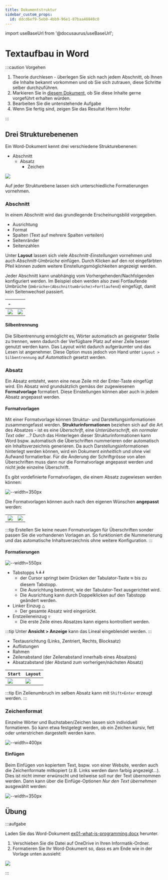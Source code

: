 ```yaml
---
title: Dokumentstruktur
sidebar_custom_props:
  id: ddcd6ef9-5eb0-4bb9-96e1-87baa48840c0
---
```


import useBaseUrl from '@docusaurus/useBaseUrl';

# Textaufbau in Word

:::caution Vorgehen

1. Theorie durchlesen - überlegen Sie sich nach jedem Abschnitt, ob Ihnen die Inhalte bekannt vorkommen und ob Sie sich zutrauen, diese Schritte selber durchzuführen.
2. Markieren Sie in [diesem Dokument](https://erzbe-my.sharepoint.com/:w:/g/personal/balthasar_hofer_gbsl_ch/EZzjhrkIPrhGrQVoLbz3WgMBKi6PihXFLJJT23-xVAFj9A?e=hu7Caq), ob Sie diese Inhalte gerne vorgeführt erhalten würden. 
3. Bearbeiten Sie die untenstehende Aufgabe
4. Wenn Sie fertig sind, zeigen Sie das Resultat Herrn Hofer

:::

## Drei Strukturebenenen
Ein Word-Dokument kennt drei verschiedene Strukturebenenen:

- Abschnitt
  - Absatz
    - Zeichen

<div style={{maxHeight: '350px', overflow: 'auto'}}>

![](images/word-abschnitt-absatz.png)

</div>

Auf jeder Strukturebene lassen sich unterschiedliche Formatierungen vornehmen.

### Abschnitt
In einem Abschnitt wird das grundlegende Erscheinungsbild vorgegeben.
- Ausrichtung
- Format
- Spalten (Text auf mehrere Spalten verteilen)
- Seitenränder
- Seitenzahlen

Unter **Layout** lassen sich viele *Abschnitt-Einstellungen* vornehmen und auch *Abschnitt-Umbrüche* einfügen. Durch Klicken auf den rot eingefärbten Pfeil können zudem weitere Einstellungsmöglichkeiten angezeigt werden.

Jeder Abschnitt kann unabhängig vom Vorhergehenden/Nachfolgenden konfiguriert werden. Im Beispiel oben werden also zwei Fortlaufende Umbrüche (`Umbrüche>(Abschnittumbrüche)>Fortlaufend`) eingefügt, damit kein Seitenwechsel passiert.

<div className="no-table-header top">

| -                                     |                                           |
| :------------------------------------ | :---------------------------------------- |
| ![](images/word-seite-einrichten.png) | ![](images/word-seite-einrichten-pro.png) |

</div>

#### Silbentrennung

Die Silbentrennung ermöglicht es, Wörter automatisch an geeigneter Stelle zu trennen, wenn dadurch der Verfügbare Platz auf einer Zeile besser genutzt werden kann. Das Layout wirkt dadurch aufgeräumter und das Lesen ist angenehmer. Diese Option muss jedoch von Hand unter `Layout > Silbentrennung` auf *Automatisch* gesetzt werden.

### Absatz
Ein Absatz entsteht, wenn eine neue Zeile mit der Enter-Taste eingefügt wird. EIn Absatz wird grundsätzlich gemäss der zugewiesenen **Formatvorlage** formatiert. Diese Einstellungen können aber auch in jedem Absatz angepasst werden.

#### Formatvorlagen

Mit einer Formatvorlage können Struktur- und Darstellungsinformationen zusammengefasst werden. **Strukturinformationen** beziehen sich auf die Art des Absatzes - ist es eine *Überschrift*, eine *Unterüberschrift*, ein *normaler Text* oder ...? Durch das Hinterlegen dieser Strukturinformationen kann Word bspw. automatisch die Überschriften nummerieren oder automatisch ein Inhaltsverzeichnis generieren. Da auch Darstellungsinformationen hinterlegt werden können, wird ein Dokument *einheitlich* und ohne viel Aufwand formatierbar. Für die Änderung der Schriftgrösse von allen Überschriften muss dann nur die Formatvorlage angepasst werden und nicht jede einzelne Überschrift.

Es gibt vordefinierte Formatvorlagen, die einem Absatz zugewiesen werden können:

![--width=350px](images/word-formatvorlage.png)

Die Formatvorlagen können auch nach den eigenen Wünschen **angepasst** werden:

<div className="no-table-header top">

|                                             |                                         |
| :------------------------------------------ | :-------------------------------------- |
| ![](images/word-formatvorlage-edit-pre.png) | ![](images/word-formatvorlage-edit.png) |

</div>

:::tip
Erstellen Sie keine neuen Formatvorlagen für Überschriften sonder passen Sie die vorhandenen Vorlagen an. So funktioniert die Nummerierung und das automatische Inhaltsverzeichnis ohne weitere Konfiguration.
:::

#### Formatierungen

![--width=550px](images/word-tabstopps.png)

- Tabstopps `┗` `┻` `┛`
  - der Cursor springt beim Drücken der Tabulator-Taste `⭾` bis zu diesem Tabstopp.
  - Die Ausrichtung bestimmt, wie der Tabulator-Text ausgerichtet wird.
  - Die Ausrichtung kann durch Doppelklicken auf den Tabstopp geändert werden.
- Linker Einzug `⧋`
  - Der gesamte Absatz wird eingerückt.
- Erstzeileneinzug `▽`
  - Die erste Zeile eines Absatzes kann eigens kontrolliert werden.

:::tip
Unter **Ansicht > Anzeige** kann das Lineal eingeblendet werden.
:::

- Textausrichtung (Links, Zentriert, Rechts, Blocksatz)
- Auflistungen
- Rahmen
- Zeilenabstand (der Zeilenabstand innerhalb eines Absatzes)
- Absatzabstand (der Abstand zum vorherigen/nächsten Absatz)

| `Start`                     | `Layout`                     |
| :-------------------------- | :--------------------------- |
| ![](images/word-absatz.png) | ![](images/word-absatz2.png) |


:::tip
Ein Zeilenumbruch im selben Absatz kann mit `Shift+Enter` erzeugt werden.
:::

### Zeichenformat

Einzelne Wörter und Buchstaben/Zeichen lassen sich individuell formatieren. So kann etwa festgelegt werden, ob ein Zeichen kursiv, fett oder unterstrichen dargestellt werden kann.

![--width=400px](images/word-zeichenformatierung.png)

#### Einfügen

Beim Einfügen von kopiertem Text, bspw. von einer Website, werden auch die Zeichenformate mitkopiert (z.B. Links werden dann farbig angezeigt...). Dies ist nicht immer erwünscht und teilweise soll nur der Text übernommen werden. Dann kann über die Einfüge-Optionen *Nur den Text übernehmen* ausgewählt werden:

![--width=350px](images/word-paste-options.png)

## Übung

:::aufgabe

Laden Sie das Word-Dokument [ex01-what-is-programming.docx](files/ex01-what-is-programming.docx) herunter.

1. Verschieben Sie die Datei auf OneDrive in Ihren Informatik-Ordner.
2. Formatieren Sie Ihr Word-Dokument so, dass es am Ende wie in der Vorlage unten aussieht:

<div style={{maxHeight: '350px', overflow: 'auto'}}>

![](images/word-exercise.png)

</div>

:::
